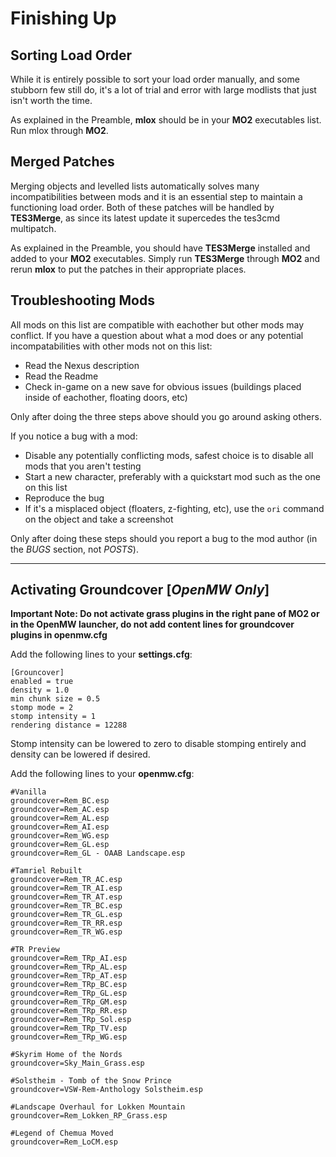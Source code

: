 # Finishing Up

## Sorting Load Order
While it is entirely possible to sort your load order manually, and some stubborn few still do, it's a lot of trial and error with large modlists that just isn't worth the time. 

As explained in the Preamble, **mlox** should be in your **MO2** executables list. Run mlox through **MO2**.

## Merged Patches
Merging objects and levelled lists automatically solves many incompatibilities between mods and it is an essential step to maintain a functioning load order. Both of these patches will be handled by **TES3Merge**, as since its latest update it supercedes the tes3cmd multipatch. 

As explained in the Preamble, you should have **TES3Merge** installed and added to your **MO2** executables. Simply run **TES3Merge** through **MO2** and rerun **mlox** to put the patches in their appropriate places.

## Troubleshooting Mods

All mods on this list are compatible with eachother but other mods may conflict. If you have a question about what a mod does or any potential incompatabilities with other mods not on this list:

- Read the Nexus description
- Read the Readme
- Check in-game on a new save for obvious issues (buildings placed inside of eachother, floating doors, etc)

Only after doing the three steps above should you go around asking others.

If you notice a bug with a mod:

- Disable any potentially conflicting mods, safest choice is to disable all mods that you aren't testing 
- Start a new character, preferably with a quickstart mod such as the one on this list
- Reproduce the bug
- If it's a misplaced object (floaters, z-fighting, etc), use the `ori` command on the object and take a screenshot

Only after doing these steps should you report a bug to the mod author (in the *BUGS* section, not *POSTS*).

----

## Activating Groundcover **[*OpenMW Only*]**

**Important Note: Do not activate grass plugins in the right pane of MO2 or in the OpenMW launcher, do not add content lines for groundcover plugins in openmw.cfg**

Add the following lines to your **settings.cfg**:
```
[Grouncover]
enabled = true
density = 1.0
min chunk size = 0.5
stomp mode = 2
stomp intensity = 1
rendering distance = 12288
```
Stomp intensity can be lowered to zero to disable stomping entirely and density can be lowered if desired.

Add the following lines to your **openmw.cfg**:
```
#Vanilla
groundcover=Rem_BC.esp
groundcover=Rem_AC.esp
groundcover=Rem_AL.esp
groundcover=Rem_AI.esp
groundcover=Rem_WG.esp
groundcover=Rem_GL.esp
groundcover=Rem_GL - OAAB Landscape.esp

#Tamriel Rebuilt
groundcover=Rem_TR_AC.esp
groundcover=Rem_TR_AI.esp
groundcover=Rem_TR_AT.esp
groundcover=Rem_TR_BC.esp
groundcover=Rem_TR_GL.esp
groundcover=Rem_TR_RR.esp
groundcover=Rem_TR_WG.esp

#TR Preview
groundcover=Rem_TRp_AI.esp
groundcover=Rem_TRp_AL.esp
groundcover=Rem_TRp_AT.esp
groundcover=Rem_TRp_BC.esp
groundcover=Rem_TRp_GL.esp
groundcover=Rem_TRp_GM.esp
groundcover=Rem_TRp_RR.esp
groundcover=Rem_TRp_Sol.esp
groundcover=Rem_TRp_TV.esp
groundcover=Rem_TRp_WG.esp

#Skyrim Home of the Nords
groundcover=Sky_Main_Grass.esp

#Solstheim - Tomb of the Snow Prince
groundcover=VSW-Rem-Anthology Solstheim.esp

#Landscape Overhaul for Lokken Mountain
groundcover=Rem_Lokken_RP_Grass.esp

#Legend of Chemua Moved
groundcover=Rem_LoCM.esp
```
